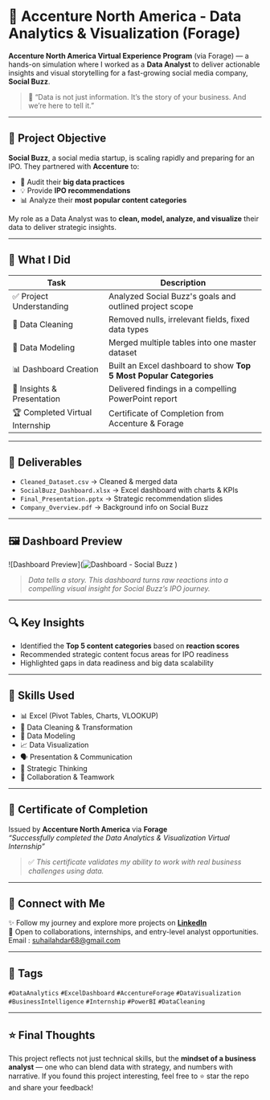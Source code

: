 
# 💼 Accenture North America - Data Analytics & Visualization (Forage)

 **Accenture North America Virtual Experience Program** (via Forage) — a hands-on simulation where I worked as a **Data Analyst** to deliver actionable insights and visual storytelling for a fast-growing social media company, **Social Buzz**.

> 🧠 “Data is not just information. It’s the story of your business. And we’re here to tell it.”

---

## 🌟 Project Objective

**Social Buzz**, a social media startup, is scaling rapidly and preparing for an IPO. They partnered with **Accenture** to:
- 🧾 Audit their **big data practices**
- 💡 Provide **IPO recommendations**
- 📊 Analyze their **most popular content categories**

My role as a Data Analyst was to **clean, model, analyze, and visualize** their data to deliver strategic insights.

---

## 🔧 What I Did

| Task                          | Description |
|-------------------------------|-------------|
| ✅ Project Understanding      | Analyzed Social Buzz's goals and outlined project scope |
| 🧹 Data Cleaning              | Removed nulls, irrelevant fields, fixed data types |
| 🔗 Data Modeling              | Merged multiple tables into one master dataset |
| 📊 Dashboard Creation        | Built an Excel dashboard to show **Top 5 Most Popular Categories** |
| 🎯 Insights & Presentation   | Delivered findings in a compelling PowerPoint report |
| 🏆 Completed Virtual Internship | Certificate of Completion from Accenture & Forage |

---

## 📂 Deliverables

- `Cleaned_Dataset.csv` → Cleaned & merged data
- `SocialBuzz_Dashboard.xlsx` → Excel dashboard with charts & KPIs
- `Final_Presentation.pptx` → Strategic recommendation slides
- `Company_Overview.pdf` → Background info on Social Buzz

---

## 🖼 Dashboard Preview

![Dashboard Preview](![Dashboard - Social Buzz](https://github.com/user-attachments/assets/759868e0-2157-4b05-bfae-0d50f22d45c5)
)

> *Data tells a story. This dashboard turns raw reactions into a compelling visual insight for Social Buzz’s IPO journey.*

---

## 🔍 Key Insights

- Identified the **Top 5 content categories** based on **reaction scores**
- Recommended strategic content focus areas for IPO readiness
- Highlighted gaps in data readiness and big data scalability

---

## 🧠 Skills Used

- 📊 Excel (Pivot Tables, Charts, VLOOKUP)
- 🧹 Data Cleaning & Transformation
- 🔗 Data Modeling
- 📈 Data Visualization
- 🗣 Presentation & Communication
- 🧠 Strategic Thinking
- 👥 Collaboration & Teamwork

---

## 🏅 Certificate of Completion

Issued by **Accenture North America** via **Forage**  
_“Successfully completed the Data Analytics & Visualization Virtual Internship”_

> ✅ *This certificate validates my ability to work with real business challenges using data.*

---

## 🔗 Connect with Me

✨ Follow my journey and explore more projects on [**LinkedIn**](https://www.linkedin.com/in/suhail-ahmad-a8232922a/)  
📩 Open to collaborations, internships, and entry-level analyst opportunities.
Email : suhailahdar68@gmail.com

---

## 📌 Tags

`#DataAnalytics` `#ExcelDashboard` `#AccentureForage` `#DataVisualization` `#BusinessIntelligence` `#Internship` `#PowerBI` `#DataCleaning`

---

## ⭐ Final Thoughts

This project reflects not just technical skills, but the **mindset of a business analyst** — one who can blend data with strategy, and numbers with narrative. If you found this project interesting, feel free to ⭐ star the repo and share your feedback!

